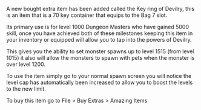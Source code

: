 A new bought extra item has been added called the Key ring of Devilry, this is an item that is a 70 key container that equips to the Bag 7 slot.

Its primary use is for level 1000 Dungeon Masters who have gained 5000 skill, once you have achieved both of these milestones keeping this item in your inventory or equipped will allow you to tap into the powers of Devilry.

This gives you the ability to set monster spawns up to level 1515 (from level 1015) it also will allow the monsters to spawn with pets when the monster is over level 1200.

To use the item simply go to your normal spawn screen you will notice the level cap has automatically been increased to allow you to boost the levels to the new limit.

To buy this item go to File > Buy Extras > Amazing Items